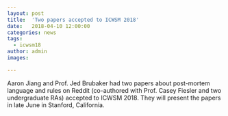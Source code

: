 ```yaml
---
layout: post
title:  'Two papers accepted to ICWSM 2018'
date:   2018-04-10 12:00:00
categories: news
tags:
  - icwsm18
author: admin
images:

---
```

Aaron Jiang and Prof. Jed Brubaker had two papers about post-mortem language and rules on Reddit (co-authored with Prof. Casey Fiesler and two undergraduate RAs) accepted to ICWSM 2018. They will present the papers in late June in Stanford, California.
